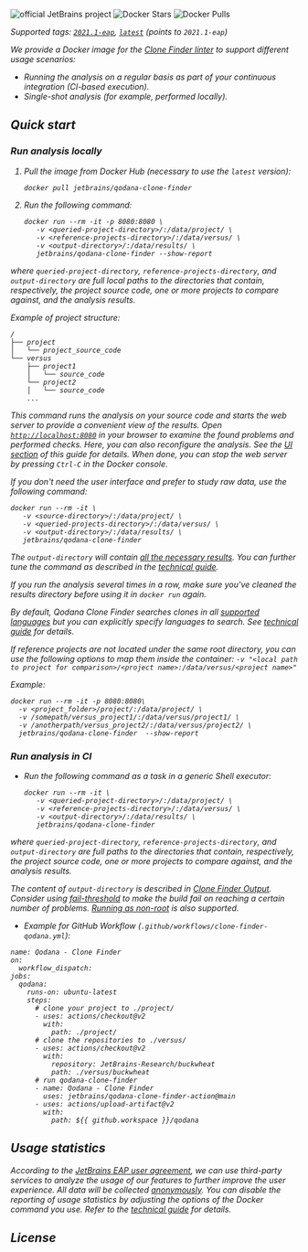 [//]: # (title: Qodana Clone Finder Docker Image)
![official JetBrains project](https://jb.gg/badges/official-flat-square.svg) ![Docker Stars](https://img.shields.io/docker/stars/jetbrains/qodana.svg) ![Docker Pulls](https://img.shields.io/docker/pulls/jetbrains/qodana.svg)

><include src="lib_qd.xml" include-id="eap-warning"/>

<var name="product" value="Qodana Clone Finder"/>

Supported tags:  [`2021.1-eap`](https://hub.docker.com/r/jetbrains/qodana-clone-finder/tags?page=1&ordering=last_updated&name=2021.1-eap),  [`latest`](https://hub.docker.com/r/jetbrains/qodana-clone-finder/tags?page=1&ordering=last_updated&name=latest) (points to `2021.1-eap`)

We provide a Docker image for the [Clone Finder linter](about-clone-finder.md) to support different usage scenarios:
- Running the analysis on a regular basis as part of your continuous integration (*CI-based execution*).
- Single-shot analysis (for example, performed *locally*).

## Quick start

### Run analysis locally

1) Pull the image from Docker Hub (necessary to use the `latest` version):

   ```shell
   docker pull jetbrains/qodana-clone-finder
   ```

2) Run the following command:

   ```shell
   docker run --rm -it -p 8080:8080 \
      -v <queried-project-directory>/:/data/project/ \
      -v <reference-projects-directory>/:/data/versus/ \ 
      -v <output-directory>/:/data/results/ \
      jetbrains/qodana-clone-finder --show-report
   ```

where `queried-project-directory`, `reference-projects-directory`,  and `output-directory` are full local paths to the directories that contain, respectively, the project source code, one or more projects to compare against, and the analysis results.

Example of project structure:
```shell
/
├── project
│   └── project_source_code
└── versus
    ├── project1
    │   └── source_code
    └── project2
    │   └── source_code
    ...
```

This command runs the analysis on your source code and starts the web server to provide a convenient view of the results. Open [`http://localhost:8080`](http://localhost:8080) in your browser to examine the found problems and performed checks. Here, you can also reconfigure the analysis. See the [UI section](ui-overview.md) of this guide for details. When done, you can stop the web server by pressing `Ctrl-C` in the Docker console.

If you don't need the user interface and prefer to study raw data, use the following command:

   ```shell
   docker run --rm -it \
      -v <source-directory>/:/data/project/ \
      -v <queried-projects-directory>/:/data/versus/ \ 
      -v <output-directory>/:/data/results/ \
      jetbrains/qodana-clone-finder 
   ```

The `output-directory` will contain [all the necessary results](clone-finder-output.md#clone-finder-basic-output). You can further tune the command as described in the [technical guide](clone-finder-docker-techs.md).

If you run the analysis several times in a row, make sure you've cleaned the results directory before using it in `docker run` again.

By default, Qodana Clone Finder searches clones in all [supported languages](supported-technologies.md) but you can explicitly specify languages to search. See [technical guide](clone-finder-docker-techs.md) for details.

If reference projects are not located under the same root directory, you can use the following options to map them inside the container:
``` -v "<local path to project for comparison>/<project name>:/data/versus/<project name>" ```

Example: 
```shell 
docker run --rm -it -p 8080:8080\
  -v <project_folder>/project/:/data/project/ \
  -v /somepath/versus_project1/:/data/versus/project1/ \
  -v /anotherpath/versus_project2/:/data/versus/project2/ \
  jetbrains/qodana-clone-finder  --show-report
```

### Run analysis in CI

- Run the following command as a task in a generic Shell executor:

   ```shell
   docker run --rm -it \
      -v <queried-project-directory>/:/data/project/ \
      -v <reference-projects-directory>/:/data/versus/ \ 
      -v <output-directory>/:/data/results/ \
      jetbrains/qodana-clone-finder 
   ```

where `queried-project-directory`, `reference-projects-directory`,  and `output-directory` are full paths to the directories that contain, respectively, the project source code, one or more projects to compare against, and the analysis results.
  
The content of `output-directory` is described in [Clone Finder Output](clone-finder-output.md#clone-finder-basic-output). Consider using [fail-threshold](qodana-yaml.md#Fail+threshold) to make the build fail on reaching a certain number of problems. [Running as non-root](clone-finder-docker-techs.md#Run+as+non-root) is also supported.

- Example for GitHub Workflow (`.github/workflows/clone-finder-qodana.yml`):

```shell
name: Qodana - Clone Finder
on:
  workflow_dispatch:
jobs:
  qodana:
    runs-on: ubuntu-latest
    steps:
      # clone your project to ./project/
      - uses: actions/checkout@v2
        with:
          path: ./project/
      # clone the repositories to ./versus/
      - uses: actions/checkout@v2
        with:
          repository: JetBrains-Research/buckwheat
          path: ./versus/buckwheat
      # run qodana-clone-finder
      - name: Qodana - Clone Finder
        uses: jetbrains/qodana-clone-finder-action@main
      - uses: actions/upload-artifact@v2
        with:
          path: ${{ github.workspace }}/qodana
```

## Usage statistics

According to the [JetBrains EAP user agreement](https://www.jetbrains.com/legal/agreements/user_eap.html), we can use third-party services to analyze the usage of our features to further improve the user experience. All data will be collected [anonymously](https://www.jetbrains.com/company/privacy.html). You can disable the reporting of usage statistics by adjusting the options of the Docker command you use. Refer to the [technical guide](clone-finder-docker-techs.md) for details.

## License

<include src="lib_qd.xml" include-id="license-info">
    <var name="product" value="Qodana Clone Finder Docker image"/>
</include>